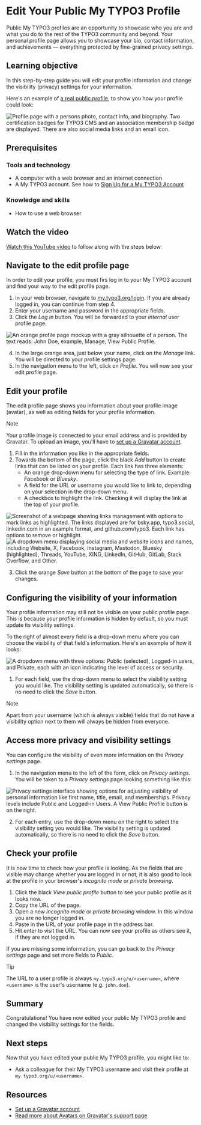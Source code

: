 # Edit Your Public My TYPO3 Profile

<!-- #Beginner @mabolek -->

Public My TYPO3 profiles are an opportunity to showcase who you are and what you do to the rest of the TYPO3 community and beyond. Your personal profile page allows you to showcase your bio, contact information, and achievements — everything protected by fine-grained privacy settings.

## Learning objective

In this step-by-step guide you will edit your profile information and change the visibility (privacy) settings for your information.

Here's an example of [a real public profile](https://my.typo3.org/u/stefan.busemann), to show you how your profile could look:

![Profile page with a persons photo, contact info, and biography. Two certification badges for TYPO3 CMS and an association membership badge are displayed. There are also social media links and an email icon.](Images/EditYourPublicMyTypo3Profile/ExamplePublicProfile.png)

## Prerequisites

### Tools and technology

* A computer with a web browser and an internet connection
* A My TYPO3 account. See how to [Sign Up for a My TYPO3 Account](SignUpForAMyTypo3Account.md)

### Knowledge and skills

* How to use a web browser

## Watch the video

[Watch this YouTube video](https://www.youtube.com/watch?v=oOqLihcwmDg) to follow along with the steps below.

## Navigate to the edit profile page

In order to edit your profile, you must firs log in to your My TYPO3 account and find your way to the edit profile page.

1. In your web browser, navigate to [my.typo3.org/login](http://my.typo3.org/login). If you are already logged in, you can continue from step 4.
2. Enter your username and password in the appropriate fields.
3. Click the *Log in* button. You will be forwarded to your *internal* user profile page.

![An orange profile page mockup with a gray silhouette of a person. The text reads: John Doe, example, Manage, View Public Profile.](Images/EditYourPublicMyTypo3Profile/InternalProfileManageLink.png)

4. In the large orange area, just below your name, click on the *Manage* link. You will be directed to your profile settings page.
5. In the navigation menu to the left, click on *Profile*. You will now see your edit profile page.

## Edit your profile

The edit profile page shows you information about your profile image (avatar), as well as editing fields for your profile information.

> [!NOTE]
> Your profile image is connected to your email address and is provided by Gravatar. To upload an image, you'll have to  [set up a Gravatar account](https://gravatar.com/connect).

1. Fill in the information you like in the appropriate fields.
2. Towards the bottom of the page, click the black *Add* button to create links that can be listed on your profile. Each link has three elements:
   * An orange drop-down menu for selecting the type of link. Example: *Facebook* or *Bluesky*.
   * A field for the URL or username you would like to link to, depending on your selection in the drop-down menu.
   * A checkbox to highlight the link. Checking it will display the link at the top of your profile.

![Screenshot of a webpage showing links management with options to mark links as highlighted. The links displayed are for bsky.app, typo3.social, linkedin.com in an example format, and github.com/typo3. Each link has options to remove or highlight.](Images/EditYourPublicMyTypo3Profile/LinkExamples.png)
![A dropdown menu displaying social media and website icons and names, including Website, X, Facebook, Instagram, Mastodon, Bluesky (highlighted), Threads, YouTube, XING, LinkedIn, GitHub, GitLab, Stack Overflow, and Other.](Images/EditYourPublicMyTypo3Profile/LinkTypeSelector.png)

3. Click the orange *Save* button at the bottom of the page to save your changes.

## Configuring the visibility of your information

Your profile information may still not be visible on your public profile page. This is because your profile information is hidden by default, so you must update its visibility settings.

To the right of almost every field is a drop-down menu where you can choose the visibility of that field's information. Here's an example of how it looks:

![A dropdown menu with three options: Public (selected), Logged-in users, and Private, each with an icon indicating the level of access or security.](Images/EditYourPublicMyTypo3Profile/PrivacySettingsMenu.png)

1. For each field, use the drop-down menu to select the visibility setting you would like. The visibility setting is updated automatically, so there is no need to click the *Save* button.

> [!NOTE]
> Apart from your username (which is always visible) fields that do not have a visibility option next to them will always be hidden from everyone.

## Access more privacy and visibility settings

You can configure the visibility of even more information on the *Privacy settings* page.

1. In the navigation menu to the left of the form, click on *Privacy settings*. You will be taken to a *Privacy settings* page looking something like this:

![Privacy settings interface showing options for adjusting visibility of personal information like first name, title, email, and memberships. Privacy levels include Public and Logged-in Users. A View Public Profile button is on the right.](Images/EditYourPublicMyTypo3Profile/PrivacySettingsPage.png)

2. For each entry, use the drop-down menu on the right to select the visibility setting you would like. The visibility setting is updated automatically, so there is no need to click the *Save* button.

## Check your profile

It is now time to check how your profile is looking. As the fields that are visible may change whether you are logged in or not, it is also good to look at the profile in your browser's *incognito mode* or *private browsing*.

1. Click the black *View public profile* button to see your public profile as it looks now.
2. Copy the URL of the page.
3. Open a new *incognito mode* or *private browsing* window. In this window you are no longer logged in.
4. Paste in the URL of your profile page in the address bar.
5. Hit enter to visit the URL. You can now see your profile as others see it, if they are not logged in.

If you are missing some information, you can go back to the *Privacy settings* page and set more fields to *Public*.

> [!TIP]
> The URL to a user profile is always `my.typo3.org/u/<username>`, where `<username>` is the user's username (e.g. `john.doe`).

## Summary

Congratulations! You have now edited your public My TYPO3 profile and changed the visibility settings for the fields.

## Next steps

Now that you have edited your public My TYPO3 profile, you might like to:

* Ask a colleague for their My TYPO3 username and visit their profile at `my.typo3.org/u/<username>`.

## Resources

* [Set up a Gravatar account](https://gravatar.com/connect)
* [Read more about Avatars on Gravatar's support page](https://support.gravatar.com/avatars/)
